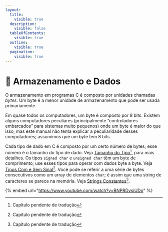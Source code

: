 ```yaml
---
layout:
  title:
    visible: true
  description:
    visible: false
  tableOfContents:
    visible: true
  outline:
    visible: true
  pagination:
    visible: true
---
```


# 👜 Armazenamento e Dados

O armazenamento em programas C é composto por unidades chamadas _bytes_. Um byte é a menor unidade de armazenamento que pode ser usada primariamente.

Em quase todos os computadores, um byte é composto por 8 bits. Existem alguns computadores peculiares (principalmente “controladores embarcados” para sistemas muito pequenos) onde um byte é maior do que isso, mas este manual não tenta explicar a peculiaridade desses computadores; assumimos que um byte tem 8 bits.

Cada tipo de dado em C é composto por um certo número de bytes; esse número é o tamanho do tipo de dado. Veja [Tamanho do Tipo](#user-content-fn-1)[^1], para mais detalhes. Os tipos `signed char` e `unsigned char` têm um byte de comprimento; use esses tipos para operar com dados byte a byte. Veja [Tipos Com e Sem Sinal](#user-content-fn-2)[^2]. Você pode se referir a uma série de bytes consecutivos como um array de elementos `char`; é assim que uma string de caracteres se parece na memória. Veja [Strings Constantes](#user-content-fn-3)[^3].

{% embed url="https://www.youtube.com/watch?v=BNPRDvsiUDo" %}



[^1]: Capítulo pendente de tradução

[^2]: Capítulo pendente de tradução

[^3]: Capítulo pendente de tradução
